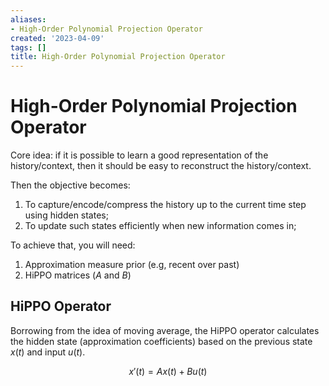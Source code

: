 ```yaml
---
aliases:
- High-Order Polynomial Projection Operator
created: '2023-04-09'
tags: []
title: High-Order Polynomial Projection Operator
---
```


# High-Order Polynomial Projection Operator

Core idea: if it is possible to learn a good representation of the history/context, then it should be easy to reconstruct the history/context.

Then the objective becomes:
1. To capture/encode/compress the history up to the current time step using hidden states;
2. To update such states efficiently when new information comes in;

To achieve that, you will need:
1. Approximation measure prior (e.g, recent over past)
2. HiPPO matrices ($A$ and $B$)

## HiPPO Operator

Borrowing from the idea of moving average, the HiPPO operator calculates the hidden state (approximation coefficients) based on the previous state $x(t)$ and input $u(t)$.

$$
x'(t) = Ax(t) + Bu(t)
$$